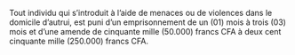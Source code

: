 Tout individu qui s’introduit à l’aide de menaces ou de violences dans le domicile d’autrui, est puni d’un emprisonnement de un (01) mois à trois (03) mois et d’une amende de cinquante mille (50.000) francs CFA à deux cent cinquante mille (250.000) francs CFA.